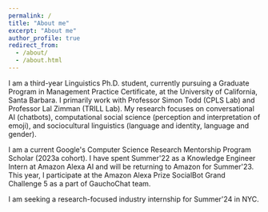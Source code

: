 ```yaml
---
permalink: /
title: "About me"
excerpt: "About me"
author_profile: true
redirect_from: 
  - /about/
  - /about.html
---
```


I am a third-year Linguistics Ph.D. student, currently pursuing a Graduate Program in Management Practice Certificate, at the University of California, Santa Barbara. I primarily work with Professor Simon Todd (CPLS Lab) and Professor Lal Zimman (TRILL Lab). My research focuses on conversational AI (chatbots), computational social science (perception and interpretation of emoji), and sociocultural linguistics (language and identity, language and gender).

I am a current Google's Computer Science Research Mentorship Program Scholar (2023a cohort). I have spent Summer'22 as a Knowledge Engineer Intern at Amazon Alexa AI and will be returning to Amazon for Summer'23. This year, I participate at the Amazon Alexa Prize SocialBot Grand Challenge 5 as a part of GauchoChat team. 

I am seeking a research-focused industry internship for Summer'24 in NYC.

